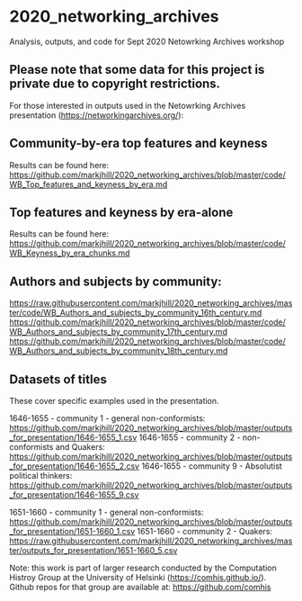 # 2020_networking_archives
Analysis, outputs, and code for Sept 2020 Netowrking Archives workshop

## Please note that some data for this project is private due to copyright restrictions.

For those interested in outputs used in the Netowrking Archives presentation (https://networkingarchives.org/):

## Community-by-era top features and keyness 

Results can be found here: https://github.com/markjhill/2020_networking_archives/blob/master/code/WB_Top_features_and_keyness_by_era.md

## Top features and keyness by era-alone

Results can be found here: https://github.com/markjhill/2020_networking_archives/blob/master/code/WB_Keyness_by_era_chunks.md

## Authors and subjects by community:

https://raw.githubusercontent.com/markjhill/2020_networking_archives/master/code/WB_Authors_and_subjects_by_community_16th_century.md
https://github.com/markjhill/2020_networking_archives/blob/master/code/WB_Authors_and_subjects_by_community_17th_century.md
https://github.com/markjhill/2020_networking_archives/blob/master/code/WB_Authors_and_subjects_by_community_18th_century.md

## Datasets of titles 

These cover specific examples used in the presentation.

1646-1655 - community 1 - general non-conformists: https://github.com/markjhill/2020_networking_archives/blob/master/outputs_for_presentation/1646-1655_1.csv
1646-1655 - community 2 - non-conformists and Quakers: https://github.com/markjhill/2020_networking_archives/blob/master/outputs_for_presentation/1646-1655_2.csv
1646-1655 - community 9 - Absolutist political thinkers: https://github.com/markjhill/2020_networking_archives/blob/master/outputs_for_presentation/1646-1655_9.csv

1651-1660 - community 1 - general non-conformists: https://github.com/markjhill/2020_networking_archives/blob/master/outputs_for_presentation/1651-1660_1.csv
1651-1660 - community 2 - Quakers: https://raw.githubusercontent.com/markjhill/2020_networking_archives/master/outputs_for_presentation/1651-1660_5.csv

Note: this work is part of larger research conducted by the Computation Histroy Group at the University of Helsinki (https://comhis.github.io/). Github repos for that group are available at: https://github.com/comhis
